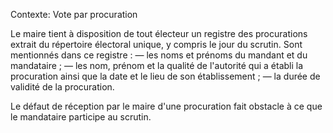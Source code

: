 Contexte: Vote par procuration

Le maire tient à disposition de tout électeur un registre des procurations extrait du répertoire électoral unique, y compris le jour du scrutin. Sont mentionnés dans ce registre : — les noms et prénoms du mandant et du mandataire ; — les nom, prénom et la qualité de l'autorité qui a établi la procuration ainsi que la date et le lieu de son établissement ; — la durée de validité de la procuration.

Le défaut de réception par le maire d'une procuration fait obstacle à ce que le mandataire participe au scrutin.